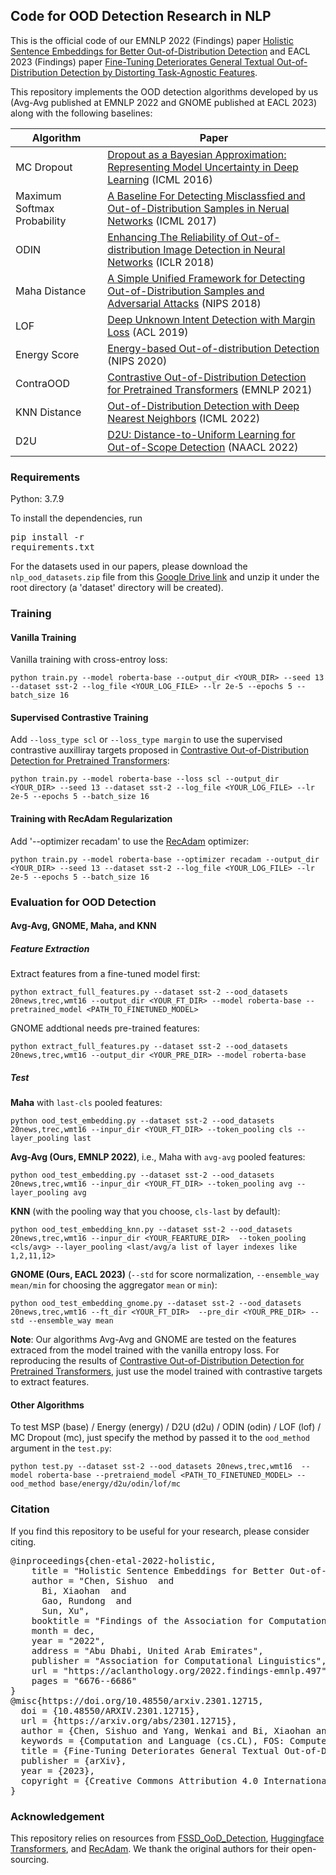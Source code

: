 ## Code for OOD Detection Research in NLP

This is the official code of our EMNLP 2022 (Findings) paper [Holistic Sentence Embeddings for Better Out-of-Distribution Detection](https://aclanthology.org/2022.findings-emnlp.497/) and EACL 2023 (Findings) paper [Fine-Tuning Deteriorates General Textual Out-of-Distribution Detection by Distorting Task-Agnostic Features](https://arxiv.org/abs/2301.12715). 


This repository implements the OOD detection algorithms developed by us (Avg-Avg published at EMNLP 2022 and GNOME published at EACL 2023) along with the following baselines:

| Algorithm |  Paper | 
| --------- | ------ | 
| MC Dropout | [Dropout as a Bayesian Approximation: Representing Model Uncertainty in Deep Learning](http://proceedings.mlr.press/v48/gal16.pdf) (ICML 2016) |
| Maximum Softmax Probability | [A Baseline For Detecting Misclassfied and Out-of-Distribution Samples in Nerual Networks](https://arxiv.org/pdf/1610.02136.pdf)  (ICML 2017) |
| ODIN | [Enhancing The Reliability of Out-of-distribution Image Detection in Neural Networks](https://openreview.net/forum?id=H1VGkIxRZ) (ICLR 2018) |
| Maha Distance |  [A Simple Unified Framework for Detecting Out-of-Distribution Samples and Adversarial Attacks](https://arxiv.org/abs/1807.03888) (NIPS 2018) |
| LOF | [Deep Unknown Intent Detection with Margin Loss](https://aclanthology.org/P19-1548.pdf) (ACL 2019) | 
| Energy Score | [Energy-based Out-of-distribution Detection](https://arxiv.org/abs/2010.03759) (NIPS 2020) | 
|   ContraOOD |  [Contrastive Out-of-Distribution Detection for Pretrained Transformers](https://aclanthology.org/2021.emnlp-main.84.pdf) (EMNLP 2021) |
| KNN Distance |   [Out-of-Distribution Detection with Deep Nearest Neighbors](https://proceedings.mlr.press/v162/sun22d/sun22d.pdf) (ICML 2022) | 
| D2U | [D2U: Distance-to-Uniform Learning for Out-of-Scope Detection](https://aclanthology.org/2022.naacl-main.152.pdf) (NAACL 2022) |

 


### Requirements
Python: 3.7.9

To install the dependencies, run
<pre/>pip install -r requirements.txt</pre> 

For the datasets used in our papers, please download the `nlp_ood_datasets.zip` file from this [Google Drive link](https://drive.google.com/file/d/1QeEF_nGV-RqNbcsm0hjAhyVj7g2eLJas/view?usp=sharing) and unzip it under the root directory (a 'dataset' directory will be created).

### Training


#### Vanilla Training

Vanilla training with cross-entroy loss:
```
python train.py --model roberta-base --output_dir <YOUR_DIR> --seed 13 --dataset sst-2 --log_file <YOUR_LOG_FILE> --lr 2e-5 --epochs 5 --batch_size 16 
```

#### Supervised Contrastive Training
Add `--loss_type scl` or `--loss_type margin` to use the supervised contrastive auxilliray targets proposed in [Contrastive Out-of-Distribution Detection for Pretrained Transformers](https://aclanthology.org/2021.emnlp-main.84.pdf):
```
python train.py --model roberta-base --loss scl --output_dir <YOUR_DIR> --seed 13 --dataset sst-2 --log_file <YOUR_LOG_FILE> --lr 2e-5 --epochs 5 --batch_size 16 
```

#### Training with RecAdam Regularization

Add '--optimizer recadam' to use the [RecAdam](https://github.com/Sanyuan-Chen/RecAdam) optimizer:
```
python train.py --model roberta-base --optimizer recadam --output_dir <YOUR_DIR> --seed 13 --dataset sst-2 --log_file <YOUR_LOG_FILE> --lr 2e-5 --epochs 5 --batch_size 16 
```

### Evaluation for OOD Detection

#### Avg-Avg, GNOME, Maha, and KNN

##### Feature Extraction

Extract features from a fine-tuned model first:
```
python extract_full_features.py --dataset sst-2 --ood_datasets 20news,trec,wmt16 --output_dir <YOUR_FT_DIR> --model roberta-base --pretrained_model <PATH_TO_FINETUNED_MODEL>
```

GNOME addtional needs pre-trained features:
```
python extract_full_features.py --dataset sst-2 --ood_datasets 20news,trec,wmt16 --output_dir <YOUR_PRE_DIR> --model roberta-base
```

##### Test

**Maha** with `last-cls` pooled features:
```
python ood_test_embedding.py --dataset sst-2 --ood_datasets 20news,trec,wmt16 --inpur_dir <YOUR_FT_DIR> --token_pooling cls --layer_pooling last
```

**Avg-Avg (Ours, EMNLP 2022)**, i.e., Maha with `avg-avg` pooled features:
```
python ood_test_embedding.py --dataset sst-2 --ood_datasets 20news,trec,wmt16 --inpur_dir <YOUR_FT_DIR> --token_pooling avg --layer_pooling avg
```

**KNN** (with the pooling way that you choose, `cls-last` by default):
```
python ood_test_embedding_knn.py --dataset sst-2 --ood_datasets 20news,trec,wmt16 --inpur_dir <YOUR_FEARTURE_DIR>  --token_pooling <cls/avg> --layer_pooling <last/avg/a list of layer indexes like 1,2,11,12>
```

**GNOME (Ours, EACL 2023)** (`--std` for score normalization, `--ensemble_way mean/min` for choosing the aggregator `mean` or `min`):
```
python ood_test_embedding_gnome.py --dataset sst-2 --ood_datasets 20news,trec,wmt16 --ft_dir <YOUR_FT_DIR>  --pre_dir <YOUR_PRE_DIR> --std --ensemble_way mean
```

**Note**: Our algorithms Avg-Avg and GNOME are tested on the features extraced from the model trained with the vanilla entropy loss. For reproducing the results of [Contrastive Out-of-Distribution Detection for Pretrained Transformers](https://aclanthology.org/2021.emnlp-main.84.pdf), just use the model trained with contrastive targets to extract features.

#### Other Algorithms

To test MSP (base) / Energy (energy) / D2U (d2u) / ODIN (odin) / LOF (lof) / MC Dropout (mc), just specify the method by passed it to the `ood_method` argument in the `test.py`:
```
python test.py --dataset sst-2 --ood_datasets 20news,trec,wmt16  --model roberta-base --pretraiend_model <PATH_TO_FINETUNED_MODEL> --ood_method base/energy/d2u/odin/lof/mc
```

### Citation

If you find this repository to be useful for your research, please consider citing.
<pre>
@inproceedings{chen-etal-2022-holistic,
    title = "Holistic Sentence Embeddings for Better Out-of-Distribution Detection",
    author = "Chen, Sishuo  and
      Bi, Xiaohan  and
      Gao, Rundong  and
      Sun, Xu",
    booktitle = "Findings of the Association for Computational Linguistics: EMNLP 2022",
    month = dec,
    year = "2022",
    address = "Abu Dhabi, United Arab Emirates",
    publisher = "Association for Computational Linguistics",
    url = "https://aclanthology.org/2022.findings-emnlp.497",
    pages = "6676--6686"
}
@misc{https://doi.org/10.48550/arxiv.2301.12715,
  doi = {10.48550/ARXIV.2301.12715},
  url = {https://arxiv.org/abs/2301.12715},
  author = {Chen, Sishuo and Yang, Wenkai and Bi, Xiaohan and Sun, Xu},
  keywords = {Computation and Language (cs.CL), FOS: Computer and information sciences, FOS: Computer and information sciences},
  title = {Fine-Tuning Deteriorates General Textual Out-of-Distribution Detection by Distorting Task-Agnostic Features},
  publisher = {arXiv},
  year = {2023},
  copyright = {Creative Commons Attribution 4.0 International}
}
</pre>


### Acknowledgement
This repository relies on resources from <a href="https://github.com/megvii-research/FSSD_OoD_Detection">FSSD_OoD_Detection</a>, <a href="https://github.com/huggingface/transformers">Huggingface Transformers</a>, and [RecAdam](https://github.com/Sanyuan-Chen/RecAdam). We thank the original authors for their open-sourcing.

